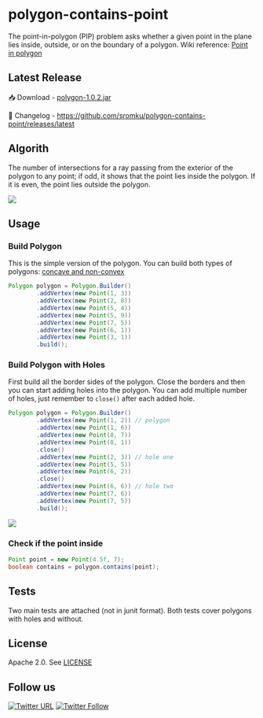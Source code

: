 polygon-contains-point
======================

The point-in-polygon (PIP) problem asks whether a given point in the plane lies inside, outside, or on the boundary of a polygon.
Wiki reference: [Point in polygon](http://en.wikipedia.org/wiki/Point_in_polygon)

## Latest Release

:inbox_tray: Download - [polygon-1.0.2.jar](https://github.com/sromku/polygon-contains-point/releases/download/1.0.2/polygon-1.0.2.jar)

:bookmark_tabs: Changelog - https://github.com/sromku/polygon-contains-point/releases/latest

## Algorith
The number of intersections for a ray passing from the exterior of the polygon to any point; if odd, it shows that the point lies inside the polygon. If it is even, the point lies outside the polygon.

<img src="/assets/simple_polygon.png"/>

## Usage

### Build Polygon

This is the simple version of the polygon. You can build both types of polygons: [concave and non-convex](http://en.wikipedia.org/wiki/Convex_and_concave_polygons)
``` java
Polygon polygon = Polygon.Builder()
        .addVertex(new Point(1, 3))
        .addVertex(new Point(2, 8))
        .addVertex(new Point(5, 4))
        .addVertex(new Point(5, 9))
        .addVertex(new Point(7, 5))
        .addVertex(new Point(6, 1))
        .addVertex(new Point(3, 1))
        .build();
```

### Build Polygon with Holes

First build all the border sides of the polygon. Close the borders and then you can start adding holes into the polygon.
You can add multiple number of holes, just remember to `close()` after each added hole. 
``` java
Polygon polygon = Polygon.Builder()
        .addVertex(new Point(1, 2)) // polygon
        .addVertex(new Point(1, 6))
        .addVertex(new Point(8, 7))
        .addVertex(new Point(8, 1))
        .close() 
        .addVertex(new Point(2, 3)) // hole one
        .addVertex(new Point(5, 5))
        .addVertex(new Point(6, 2))
        .close() 
        .addVertex(new Point(6, 6)) // hole two
        .addVertex(new Point(7, 6))
        .addVertex(new Point(7, 5))
        .build();
```

<img src="/assets/polygon_with_holes.png"/>

### Check if the point inside

``` java
Point point = new Point(4.5f, 7);
boolean contains = polygon.contains(point);
```

## Tests

Two main tests are attached (not in junit format). Both tests cover polygons with holes and without.

## License

Apache 2.0. See [LICENSE](LICENSE)

## Follow us

[![Twitter URL](https://img.shields.io/twitter/url/http/shields.io.svg?style=social)](https://twitter.com/intent/tweet?text=https://github.com/snatik/polygon-contains-point)
[![Twitter Follow](https://img.shields.io/twitter/follow/snatikteam.svg?style=social)](https://twitter.com/snatikteam)